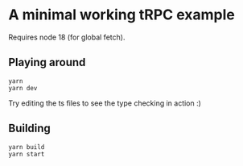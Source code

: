 # A minimal working tRPC example

Requires node 18 (for global fetch).

## Playing around

```
yarn
yarn dev
```

Try editing the ts files to see the type checking in action :)

## Building

```
yarn build
yarn start
```
